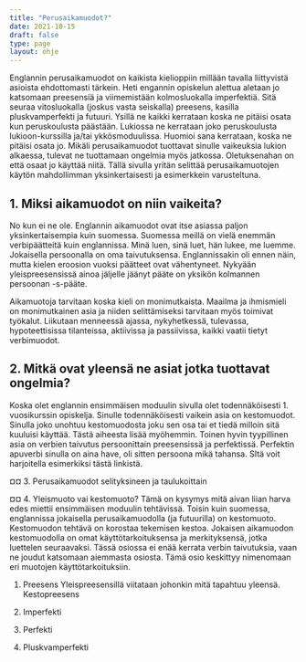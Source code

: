 ```yaml
---
title: "Perusaikamuodot?"
date: 2021-10-15
draft: false
type: page
layout: ohje
---
```


Englannin perusaikamuodot on kaikista kielioppiin millään tavalla liittyvistä asioista ehdottomasti tärkein. Heti engannin opiskelun alettua aletaan jo katsomaan preesensiä ja viimemistään kolmosluokalla imperfektiä. Sitä seuraa vitosluokalla (joskus vasta seiskalla) preesens, kasilla pluskvamperfekti ja futuuri. Ysillä ne kaikki kerrataan koska ne pitäisi osata kun peruskoulusta päästään. Lukiossa ne kerrataan joko peruskoulusta lukioon-kurssilla ja/tai ykkösmoduulissa. Huomioi sana kerrataan, koska ne pitäisi osata jo. Mikäli perusaikamuodot tuottavat sinulle vaikeuksia lukion alkaessa, tulevat ne tuottamaan ongelmia myös jatkossa. Oletuksenahan on että osaat jo käyttää niitä. Tällä sivulla yritän selittää perusaikamuotojen käytön mahdollimman yksinkertaisesti ja esimerkkein varusteltuna. 

## 1. Miksi aikamuodot on niin vaikeita?
No kun ei ne ole. Englannin aikamuodot ovat itse asiassa paljon yksinkertaisempia kuin suomessa. Suomessa meillä on vielä enemmän verbipäätteitä kuin englannissa. Minä luen, sinä luet, hän lukee, me luemme. Jokaisella persoonalla on oma taivutuksensa. Englannissakin oli ennen näin, mutta kielen eroosion vuoksi päätteet ovat vähentyneet. Nykyään yleispreesensissä ainoa jäljelle jäänyt pääte on yksikön kolmannen persoonan -s-pääte.

Aikamuotoja tarvitaan koska kieli on monimutkaista. Maailma ja ihmismieli on monimutkainen asia ja niiden selittämiseksi tarvitaan myös toimivat työkalut. Liikutaan menneessä ajassa, nykyhetkessä, tulevassa, hypoteettisissa tilanteissa, aktiivissa ja passiivissa, kaikki vaatii tietyt verbimuodot.

## 2. Mitkä ovat yleensä ne asiat jotka tuottavat ongelmia?
Koska olet englannin ensimmäisen moduulin sivulla olet todennäköisesti 1. vuosikurssin opiskelja. Sinulle todennäköisesti vaikein asia on kestomuodot. Sinulla joko unohtuu kestomuodosta joku sen osa tai et tiedä milloin sitä kuuluisi käyttää. Tästä aiheesta lisää myöhemmin. Toinen hyvin tyypillinen asia on verbien taivutus persoonittain preesensissä ja perfektissä. Perfektin apuverbi sinulla on aina have, oli sitten persoona mikä tahansa. SItä voit harjoitella esimerkiksi tästä linkistä. 

¤¤ 3. Perusaikamuodot selityksineen ja taulukoittain

¤¤ 4. Yleismuoto vai kestomuoto?
Tämä on kysymys mitä aivan liian harva edes miettii ensimmäisen moduulin tehtävissä. Toisin kuin suomessa, englannissa jokaisella perusaikamuodolla (ja futuurilla) on kestomuoto. Kestomuodon tehtävä on korostaa tekemisen kestoa. Jokaisen aikamuodon kestomuodolla on omat käyttötarkoituksensa ja merkityksensä, jotka luettelen seuraavaksi.
Tässä osiossa ei enää kerrata verbin taivutuksia, vaan ne joudut katsomaan aiemmasta osiosta. Tämä osio keskittyy nimenomaan eri muotojen käyttötarkoituksiin.

1. Preesens
Yleispreesensillä viitataan johonkin mitä tapahtuu yleensä. 
Kestopreesens

2. Imperfekti

3. Perfekti

4. Pluskvamperfekti
